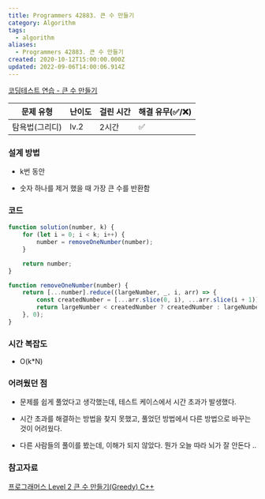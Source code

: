 ```yaml
---
title: Programmers 42883. 큰 수 만들기
category: Algorithm
tags:
  - algorithm
aliases:
  - Programmers 42883. 큰 수 만들기
created: 2020-10-12T15:00:00.000Z
updated: 2022-09-06T14:00:06.914Z
---
```


[코딩테스트 연습 - 큰 수 만들기](https://programmers.co.kr/learn/courses/30/lessons/42883)

| 문제 유형      | 난이도 | 걸린 시간 | 해결 유무(✅/❌) |
| -------------- | ------ | --------- | ---------------- |
| 탐욕법(그리디) | lv.2   | 2시간     | ✅               |

### 설계 방법

- k번 동안

- 숫자 하나를 제거 했을 때 가장 큰 수를 반환함

### 코드

```javascript
function solution(number, k) {
	for (let i = 0; i < k; i++) {
		number = removeOneNumber(number);
	}

	return number;
}

function removeOneNumber(number) {
	return [...number].reduce((largeNumber, _, i, arr) => {
		const createdNumber = [...arr.slice(0, i), ...arr.slice(i + 1)].join('');
		return largeNumber < createdNumber ? createdNumber : largeNumber;
	}, 0);
}
```

### 시간 복잡도

- O(k\*N)

### 어려웠던 점

- 문제를 쉽게 풀었다고 생각했는데, 테스트 케이스에서 시간 초과가 발생했다.

- 시간 초과를 해결하는 방법을 찾지 못했고, 풀었던 방법에서 다른 방법으로 바꾸는것이 어려웠다.

- 다른 사람들의 풀이를 봤는데, 이해가 되지 않았다. 뭔가 오늘 따라 뇌가 잘 안돈다 ..

### 참고자료

[](https://velog.io/@kimtaeeeny/%ED%94%84%EB%A1%9C%EA%B7%B8%EB%9E%98%EB%A8%B8%EC%8A%A4-%ED%81%B0-%EC%88%98-%EB%A7%8C%EB%93%A4%EA%B8%B0-javascript)

[프로그래머스 Level 2 큰 수 만들기(Greedy) C++](https://mtoc.tistory.com/80)
